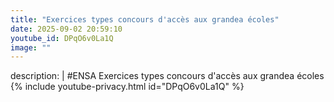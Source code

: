 ```yaml
---
title: "Exercices types concours d'accès aux grandea écoles"
date: 2025-09-02 20:59:10 
youtube_id: DPqO6v0La1Q
image: ""
---
```

description: |
  #ENSA
  Exercices types concours d'accès aux grandea écoles
{% include youtube-privacy.html id="DPqO6v0La1Q" %}
